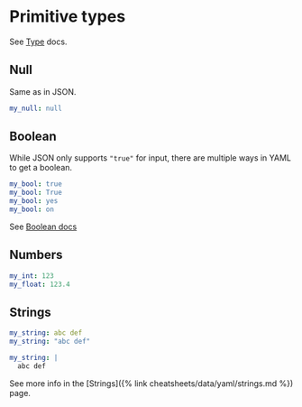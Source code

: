 # Primitive types

See [Type](https://yaml.org/type/) docs.


## Null

Same as in JSON.

```yaml
my_null: null
```


## Boolean

While JSON only supports `"true"` for input, there are multiple ways in YAML to get a boolean.

```yaml
my_bool: true
my_bool: True
my_bool: yes
my_bool: on
```

See [Boolean docs](https://yaml.org/type/bool.html)


## Numbers

```yaml
my_int: 123
my_float: 123.4
```


## Strings

```yaml
my_string: abc def
my_string: "abc def"

my_string: |
  abc def
```

See more info in the [Strings]({% link cheatsheets/data/yaml/strings.md %}) page.
